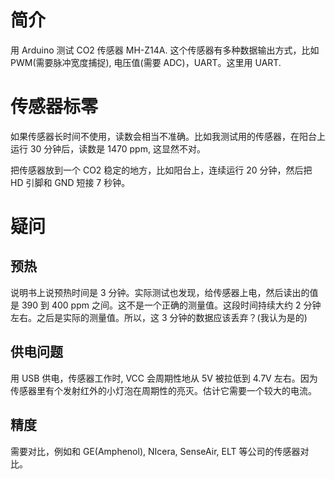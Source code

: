 # 简介

用 Arduino 测试 CO2 传感器 MH-Z14A. 这个传感器有多种数据输出方式，比如 PWM(需要脉冲宽度捕捉), 电压值(需要 ADC)，UART。这里用 UART.

# 传感器标零

如果传感器长时间不使用，读数会相当不准确。比如我测试用的传感器，在阳台上运行 30 分钟后，读数是 1470 ppm, 这显然不对。

把传感器放到一个 CO2 稳定的地方，比如阳台上，连续运行 20 分钟，然后把 HD 引脚和 GND 短接 7 秒钟。

# 疑问

## 预热

说明书上说预热时间是 3 分钟。实际测试也发现，给传感器上电，然后读出的值是 390 到 400 ppm 之间。这不是一个正确的测量值。这段时间持续大约 2 分钟左右。之后是实际的测量值。所以，这 3 分钟的数据应该丢弃？(我认为是的)

## 供电问题

用 USB 供电，传感器工作时, VCC 会周期性地从 5V 被拉低到 4.7V 左右。因为传感器里有个发射红外的小灯泡在周期性的亮灭。估计它需要一个较大的电流。

## 精度

需要对比，例如和 GE(Amphenol), NIcera, SenseAir, ELT 等公司的传感器对比。


